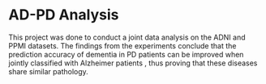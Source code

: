 # AD-PD Analysis
This project was done to conduct a joint data analysis on the ADNI and PPMI datasets. The findings from the experiments conclude that the prediction accuracy of dementia in PD patients can be improved when jointly classified with Alzheimer patients , thus proving that these diseases share similar pathology.
